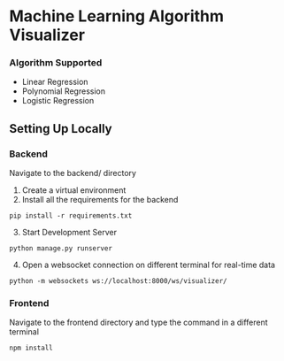 # Machine Learning Algorithm Visualizer 


### Algorithm Supported
- Linear Regression
- Polynomial Regression
- Logistic Regression

## Setting Up Locally 
### Backend
Navigate to the backend/ directory
1. Create a virtual environment
2. Install all the requirements for the backend

```pip install -r requirements.txt```

3. Start Development Server

```python manage.py runserver```

4. Open a websocket connection on different terminal for real-time data

```python -m websockets ws://localhost:8000/ws/visualizer/```

### Frontend
Navigate to the frontend directory and type the command in a different terminal

```npm install```

